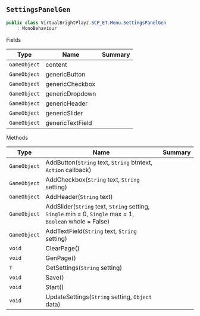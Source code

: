 ## `SettingsPanelGen`

```csharp
public class VirtualBrightPlayz.SCP_ET.Menu.SettingsPanelGen
    : MonoBehaviour

```

Fields

| Type | Name | Summary | 
| --- | --- | --- | 
| `GameObject` | content |  | 
| `GameObject` | genericButton |  | 
| `GameObject` | genericCheckbox |  | 
| `GameObject` | genericDropdown |  | 
| `GameObject` | genericHeader |  | 
| `GameObject` | genericSlider |  | 
| `GameObject` | genericTextField |  | 


Methods

| Type | Name | Summary | 
| --- | --- | --- | 
| `GameObject` | AddButton(`String` text, `String` btntext, `Action` callback) |  | 
| `GameObject` | AddCheckbox(`String` text, `String` setting) |  | 
| `GameObject` | AddHeader(`String` text) |  | 
| `GameObject` | AddSlider(`String` text, `String` setting, `Single` min = 0, `Single` max = 1, `Boolean` whole = False) |  | 
| `GameObject` | AddTextField(`String` text, `String` setting) |  | 
| `void` | ClearPage() |  | 
| `void` | GenPage() |  | 
| `T` | GetSettings(`String` setting) |  | 
| `void` | Save() |  | 
| `void` | Start() |  | 
| `void` | UpdateSettings(`String` setting, `Object` data) |  | 


